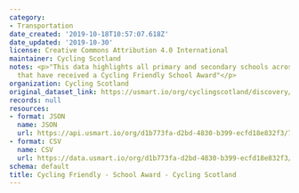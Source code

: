 ```yaml
---
category:
- Transportation
date_created: '2019-10-18T10:57:07.618Z'
date_updated: '2019-10-30'
license: Creative Commons Attribution 4.0 International
maintainer: Cycling Scotland
notes: <p>"This data highlights all primary and secondary schools across Scotland
  that have received a Cycling Friendly School Award"</p>
organization: Cycling Scotland
original_dataset_link: https://usmart.io/org/cyclingscotland/discovery/discovery-view-detail/a9c9055c-4393-4b9a-a1f9-e262674f64db
records: null
resources:
- format: JSON
  name: JSON
  url: https://api.usmart.io/org/d1b773fa-d2bd-4830-b399-ecfd18e832f3/7401fb1b-11be-4113-bf51-15856c29c0d0/3/urql
- format: CSV
  name: CSV
  url: https://data.usmart.io/org/d1b773fa-d2bd-4830-b399-ecfd18e832f3/resource?resourceGUID=9d7823fd-27b9-4088-9dc5-377d52139fee
schema: default
title: Cycling Friendly - School Award - Cycling Scotland
---
```

